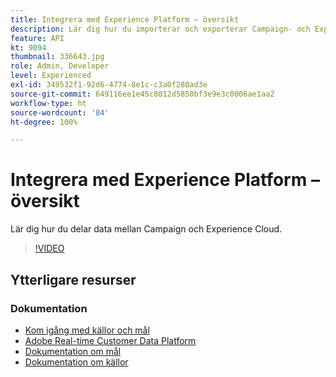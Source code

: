 ```yaml
---
title: Integrera med Experience Platform – översikt
description: Lär dig hur du importerar och exporterar Campaign- och Experience Cloud-data, vilket möjliggör kommunikation mellan de två lösningarna.
feature: API
kt: 9094
thumbnail: 336643.jpg
role: Admin, Developer
level: Experienced
exl-id: 349532f1-92d6-4774-8e1c-c3a0f280ad3e
source-git-commit: 649116ee1e45c8012d5850bf3e9e3c0006ae1aa2
workflow-type: ht
source-wordcount: '84'
ht-degree: 100%

---
```


# Integrera med Experience Platform – översikt

Lär dig hur du delar data mellan Campaign och Experience Cloud.

>[!VIDEO](https://video.tv.adobe.com/v/336643?quality=12)

## Ytterligare resurser

### Dokumentation

* [Kom igång med källor och mål](https://experienceleague.adobe.com/docs/campaign-classic/using/integrating-with-adobe-experience-cloud/aep-sources-destinations/get-started-sources-destinations.html?lang=sv#)
* [Adobe Real-time Customer Data Platform](https://experienceleague.adobe.com/docs/experience-platform/rtcdp/overview.htmll?lang=sv)
* [Dokumentation om mål](https://experienceleague.adobe.com/docs/experience-platform/destinations/home.htmll?lang=sv)
* [Dokumentation om källor](https://experienceleague.adobe.com/docs/experience-platform/sources/home.htmll?lang=sv)
